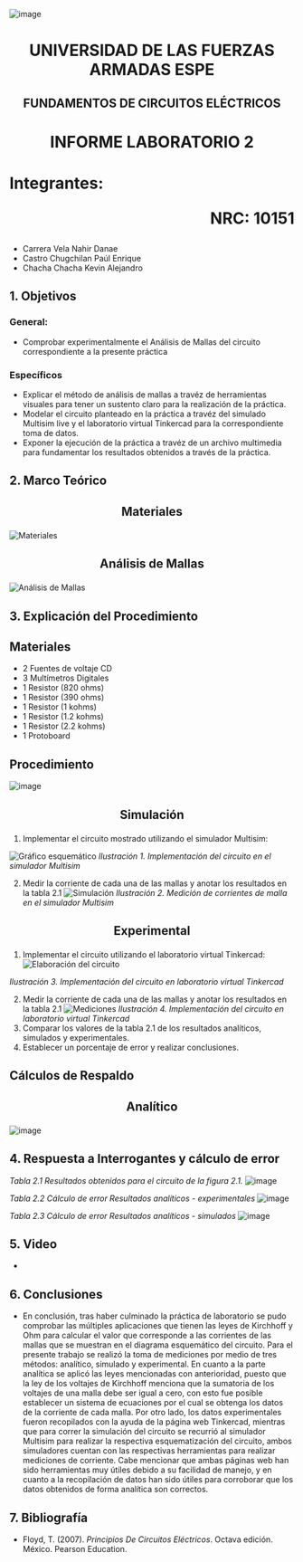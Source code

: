 ![image](https://user-images.githubusercontent.com/93786746/140656495-1e9017c5-1622-4145-a547-0ebbe5014f3d.png)
# <p align=center> UNIVERSIDAD DE LAS FUERZAS ARMADAS ESPE 
## <p align=center> FUNDAMENTOS DE CIRCUITOS ELÉCTRICOS
# <p align=center>  INFORME LABORATORIO 2
# Integrantes: <p align=right> NRC: 10151
* Carrera Vela Nahir Danae
* Castro Chugchilan Paúl Enrique
* Chacha Chacha Kevin Alejandro
## 1. Objetivos
  ### General: 
  * Comprobar experimentalmente el Análisis de Mallas del circuito correspondiente a la presente práctica
  ### Específicos
  * Explicar el método de análisis de mallas a travéz de herramientas visuales para tener un sustento claro para la realización de la práctica.
  * Modelar el circuito planteado en la práctica a travéz del simulado Multisim live y el laboratorio virtual Tinkercad para la correspondiente toma de datos.
  * Exponer la ejecución de la práctica a travéz de un archivo multimedia para fundamentar los resultados obtenidos a través de la práctica.
## 2. Marco Teórico
  ## <p align=center> Materiales
  ![Materiales](https://user-images.githubusercontent.com/93829962/142961043-0ba46bdf-ad7e-419f-a598-2b771f777815.jpeg)
  ## <p align=center> Análisis de Mallas
  ![Análisis de Mallas](https://user-images.githubusercontent.com/93829962/142961052-fc86c13f-a7a9-4fb3-b145-d71967c828a8.jpeg)
## 3. Explicación del Procedimiento
   ## Materiales
  * 2 Fuentes de voltaje CD
  * 3 Multímetros Digitales
  * 1 Resistor (820 ohms)
  * 1 Resistor (390 ohms)
  * 1 Resistor (1 kohms)
  * 1 Resistor (1.2 kohms)
  * 1 Resistor (2.2 kohms)
  * 1 Protoboard
   ## Procedimiento
![image](https://user-images.githubusercontent.com/93786746/142958589-63f89954-5ec2-4ab4-9a5c-6201bbfd04b6.png)
## <p align=center> Simulación
  1. Implementar el circuito mostrado utilizando el simulador Multisim:

![Gráfico  esquemático](https://user-images.githubusercontent.com/93786746/142958657-6cec8399-f53d-4a44-a970-2cd37152ee87.PNG)
_Ilustración 1. Implementación del circuito en el simulador Multisim_  
  
  2. Medir la corriente de cada una de las mallas y anotar los resultados en la tabla 2.1
 ![Simulación](https://user-images.githubusercontent.com/93786746/142958796-82f6b357-4a81-4bf9-8c40-1ddbd4edd142.PNG)
_Ilustración 2. Medición de corrientes de malla en el simulador Multisim_

  ## <p align=center> Experimental
  1. Implementar el circuito utilizando el laboratorio virtual Tinkercad:
![Elaboración del circuito](https://user-images.githubusercontent.com/93786746/142959115-11690f85-25a5-41cd-a02e-bddcd2a0a5d8.PNG)
    
_Ilustración 3. Implementación del circuito en laboratorio virtual Tinkercad_
  
  2. Medir la corriente de cada una de las mallas y anotar los resultados en la tabla 2.1
![Mediciones](https://user-images.githubusercontent.com/93786746/142959437-91ea4dfa-4b08-4ebe-8cb4-7679df37f849.PNG)
_Ilustración 4. Implementación del circuito en laboratorio virtual Tinkercad_
  3. Comparar los valores de la tabla 2.1 de los resultados analíticos, simulados y experimentales.
  4. Establecer un porcentaje de error y realizar conclusiones.
  ## Cálculos de Respaldo
  ## <p align=center> Analítico
![image](https://user-images.githubusercontent.com/93829962/142961422-0d9a5390-65e8-41ac-bb17-643abcfc9405.png)

## 4. Respuesta a Interrogantes y cálculo de error
_Tabla 2.1 Resultados obtenidos para el circuito de la figura 2.1._
![image](https://user-images.githubusercontent.com/93829962/142962391-92747f67-061c-479c-af3e-b40f498dbb74.png)
    
_Tabla 2.2 Cálculo de error Resultados analíticos - experimentales_
![image](https://user-images.githubusercontent.com/93829962/142962787-e06e201e-d147-414f-acaf-49dc9b0cef7c.png)

_Tabla 2.3 Cálculo de error Resultados analíticos - simulados_
![image](https://user-images.githubusercontent.com/93829962/142962802-8fe2c088-f52b-4b73-af6c-37cfe051c903.png)

## 5. Video
  *  
## 6. Conclusiones
  * En conclusión, tras haber culminado la práctica de laboratorio se pudo comprobar las múltiples aplicaciones que tienen las leyes de Kirchhoff y Ohm para calcular el valor que corresponde a las corrientes de las mallas que se muestran en el diagrama esquemático del circuito. Para el presente trabajo se realizó la toma de mediciones por medio de tres métodos: analítico, simulado y experimental. En cuanto a la parte analítica se aplicó las leyes mencionadas con anterioridad, puesto que la ley de los voltajes de Kirchhoff menciona que la sumatoria de los voltajes de una malla debe ser igual a cero, con esto fue posible establecer un sistema de ecuaciones por el cual se obtenga los datos de la corriente de cada malla. Por otro lado, los datos experimentales fueron recopilados con la ayuda de la página web Tinkercad, mientras que para correr la simulación del circuito se recurrió al simulador Multisim para realizar la respectiva esquematización del circuito, ambos simuladores cuentan con las respectivas herramientas para realizar mediciones de corriente. Cabe mencionar que ambas páginas web han sido herramientas muy útiles debido a su facilidad de manejo, y en cuanto a la recopilación de datos han sido útiles para corroborar que los datos obtenidos de forma analítica son correctos.
## 7. Bibliografía
 * Floyd, T. (2007). _Principios De Circuitos Eléctricos_. Octava edición. México. Pearson Education.
